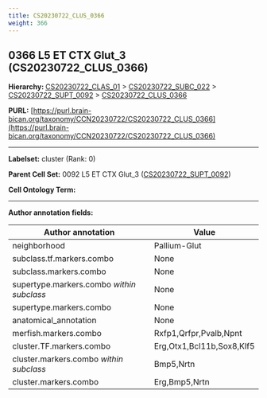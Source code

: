 ```yaml
---
title: CS20230722_CLUS_0366
weight: 366
---
```

## 0366 L5 ET CTX Glut_3 (CS20230722_CLUS_0366)
<b>Hierarchy: </b>
[CS20230722_CLAS_01](../CS20230722_CLAS_01) >
[CS20230722_SUBC_022](../CS20230722_SUBC_022) >
[CS20230722_SUPT_0092](../CS20230722_SUPT_0092) >
[CS20230722_CLUS_0366](../CS20230722_CLUS_0366)

**PURL:** [https://purl.brain-bican.org/taxonomy/CCN20230722/CS20230722_CLUS_0366](https://purl.brain-bican.org/taxonomy/CCN20230722/CS20230722_CLUS_0366)

---


**Labelset:** cluster (Rank: 0)

**Parent Cell Set:** 0092 L5 ET CTX Glut_3 ([CS20230722_SUPT_0092](../CS20230722_SUPT_0092))



**Cell Ontology Term:** 

[MARKER GENES.]: #


---

[TRANSFERRED ANNOTATIONS.]: #


[AUTHOR ANNOTATION FIELDS.]: #


**Author annotation fields:**

| Author annotation | Value |
|-------------------|-------|
|neighborhood|Pallium-Glut|
|subclass.tf.markers.combo|None|
|subclass.markers.combo|None|
|supertype.markers.combo _within subclass_|None|
|supertype.markers.combo|None|
|anatomical_annotation|None|
|merfish.markers.combo|Rxfp1,Qrfpr,Pvalb,Npnt|
|cluster.TF.markers.combo|Erg,Otx1,Bcl11b,Sox8,Klf5|
|cluster.markers.combo _within subclass_|Bmp5,Nrtn|
|cluster.markers.combo|Erg,Bmp5,Nrtn|
